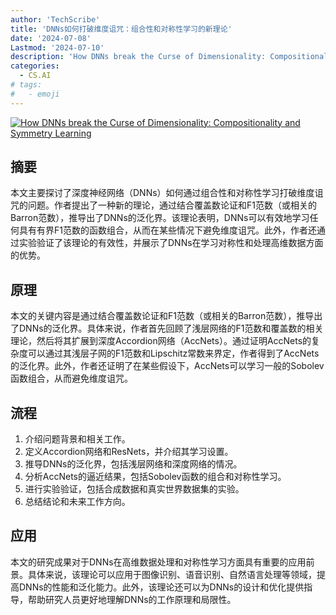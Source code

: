 ```yaml
---
author: 'TechScribe'
title: 'DNNs如何打破维度诅咒：组合性和对称性学习的新理论'
date: '2024-07-08'
Lastmod: '2024-07-10'
description: 'How DNNs break the Curse of Dimensionality: Compositionality and Symmetry Learning'
categories:
  - CS.AI
# tags:
#   - emoji
---
```


[![How DNNs break the Curse of Dimensionality: Compositionality and Symmetry Learning](https://arxiv-research-1301205113.cos.ap-guangzhou.myqcloud.com/images/2407.05664v1.pdf_0.jpg)](https://arxiv.org/abs/2407.05664v1)

## 摘要

本文主要探讨了深度神经网络（DNNs）如何通过组合性和对称性学习打破维度诅咒的问题。作者提出了一种新的理论，通过结合覆盖数论证和F1范数（或相关的Barron范数），推导出了DNNs的泛化界。该理论表明，DNNs可以有效地学习任何具有有界F1范数的函数组合，从而在某些情况下避免维度诅咒。此外，作者还通过实验验证了该理论的有效性，并展示了DNNs在学习对称性和处理高维数据方面的优势。<!--more-->

## 原理

本文的关键内容是通过结合覆盖数论证和F1范数（或相关的Barron范数），推导出了DNNs的泛化界。具体来说，作者首先回顾了浅层网络的F1范数和覆盖数的相关理论，然后将其扩展到深度Accordion网络（AccNets）。通过证明AccNets的复杂度可以通过其浅层子网的F1范数和Lipschitz常数来界定，作者得到了AccNets的泛化界。此外，作者还证明了在某些假设下，AccNets可以学习一般的Sobolev函数组合，从而避免维度诅咒。

## 流程

1. 介绍问题背景和相关工作。
2. 定义Accordion网络和ResNets，并介绍其学习设置。
3. 推导DNNs的泛化界，包括浅层网络和深度网络的情况。
4. 分析AccNets的逼近结果，包括Sobolev函数的组合和对称性学习。
5. 进行实验验证，包括合成数据和真实世界数据集的实验。
6. 总结结论和未来工作方向。

## 应用

本文的研究成果对于DNNs在高维数据处理和对称性学习方面具有重要的应用前景。具体来说，该理论可以应用于图像识别、语音识别、自然语言处理等领域，提高DNNs的性能和泛化能力。此外，该理论还可以为DNNs的设计和优化提供指导，帮助研究人员更好地理解DNNs的工作原理和局限性。